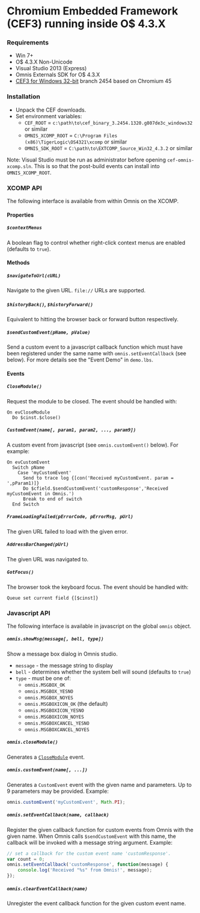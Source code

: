 Chromium Embedded Framework (CEF3) running inside O$ 4.3.X
=======================

### Requirements

+ Win 7+
+ O$ 4.3.X Non-Unicode
+ Visual Studio 2013 (Express)
+ Omnis Externals SDK for O$ 4.3.X
+ [CEF3 for Windows 32-bit](https://cefbuilds.com) branch 2454 based on Chromium 45

### Installation

+ Unpack the CEF downloads.
+ Set environment variables:
  * `CEF_ROOT` =  `c:\path\to\cef_binary_3.2454.1320.g807de3c_windows32` or similar
  * `OMNIS_XCOMP_ROOT` = `C:\Program Files (x86)\TigerLogic\OS4321\xcomp` or similar
  * `OMNIS_SDK_ROOT` = `C:\path\to\EXTCOMP_Source_Win32_4.3.2` or similar

Note: Visual Studio must be run as administrator before opening `cef-omnis-xcomp.sln`. This is so that the post-build events can install into `OMNIS_XCOMP_ROOT`.

### XCOMP API

The following interface is available from within Omnis on the XCOMP.

#### Properties

##### `$contextMenus`

A boolean flag to control whether right-click context menus are enabled (defaults to `true`).

#### Methods

##### `$navigateToUrl(cURL)`

Navigate to the given URL. `file://` URLs are supported.

##### `$historyBack()`, `$historyForward()`

Equivalent to hitting the browser back or forward button respectively.

##### `$sendCustomEvent(pName, pValue)`

Send a custom event to a javascript callback function which must have been registered under the same name with `omnis.setEventCallback` (see below).
For more details see the "Event Demo" in `demo.lbs`.

#### Events

##### `CloseModule()`

Request the module to be closed. The event should be handled with:
```
On evCloseModule
  Do $cinst.$close()
```

##### `CustomEvent(name[, param1, param2, ..., param9])`

A custom event from javascript (see `omnis.customEvent()` below). For example:
```
On evCustomEvent
  Switch pName
    Case 'myCustomEvent'
      Send to trace log {[con('Received myCustomEvent. param = ',pParam1)]}
      Do $cfield.$sendCustomEvent('customResponse','Received myCustomEvent in Omnis.')
      Break to end of switch
  End Switch
```

##### `FrameLoadingFailed(pErrorCode, pErrorMsg, pUrl)`

The given URL failed to load with the given error.

##### `AddressBarChanged(pUrl)`

The given URL was navigated to.

##### `GotFocus()`

The browser took the keyboard focus. The event should be handled with:
```
Queue set current field {[$cinst]}
```

### Javascript API

The following interface is available in javascript on the global `omnis` object.

##### `omnis.showMsg(message[, bell, type])`

Show a message box dialog in Omnis studio.

* `message` - the message string to display
* `bell` - determines whether the system bell will sound (defaults to `true`)
* `type` - must be one of:
  * `omnis.MSGBOX_OK`
  * `omnis.MSGBOX_YESNO`
  * `omnis.MSGBOX_NOYES`
  * `omnis.MSGBOXICON_OK` (the default)
  * `omnis.MSGBOXICON_YESNO`
  * `omnis.MSGBOXICON_NOYES`
  * `omnis.MSGBOXCANCEL_YESNO`
  * `omnis.MSGBOXCANCEL_NOYES`

##### `omnis.closeModule()`

Generates a [`CloseModule`](#markdown-header-closemodule) event.

##### `omnis.customEvent(name[, ...])`

Generates a `CustomEvent` event with the given name and parameters. Up to 9 parameters may be provided.
Example:
```javascript
omnis.customEvent('myCustomEvent', Math.PI);
```

##### `omnis.setEventCallback(name, callback)`

Register the given callback function for custom events from Omnis with the given name. When Omnis calls `$sendCustomEvent` with this name, the callback will be invoked with a message string argument. Example:
```javascript
// set a callback for the custom event name 'customResponse'.
var count = 0;
omnis.setEventCallback('customResponse', function(message) {
    console.log('Received "%s" from Omnis!', message);
});
```

##### `omnis.clearEventCallback(name)`

Unregister the event callback function for the given custom event name.











